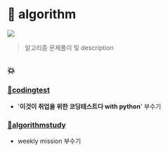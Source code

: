# 📌 algorithm

<a href src = "https://pdg0526.tistory.com/category/algorithm"><img src = "https://cdn2.iconfinder.com/data/icons/artificial-intelligence-52/48/bl_1648_Brain_artificial_intelligence_face_computer_processor_connections-256.png">
</a>
> 알고리즘 문제풀이 및 description

## 💥

### [📁codingtest](codingtest/README.md)
- '**이것이 취업을 위한 코딩테스트다 with python**' 부수기

### [📁algorithmstudy](algorithmstudy/README.md)
- weekly mission 부수기
